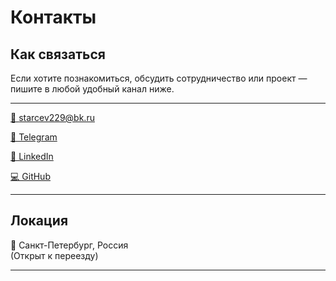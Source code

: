 # Контакты

## Как связаться

Если хотите познакомиться, обсудить сотрудничество или проект — пишите в любой удобный канал ниже.

---
 
[📧 starcev229@bk.ru](mailto:starcev229@bk.ru)

[💬 Telegram](https://t.me/ghulqul)
  
[💼 LinkedIn ](https://www.linkedin.com/in/Ghulqul)
   
[💻 GitHub](https://github.com/Alator2001)

---

## Локация  
📍 Санкт-Петербург, Россия  
(Открыт к переезду)

---